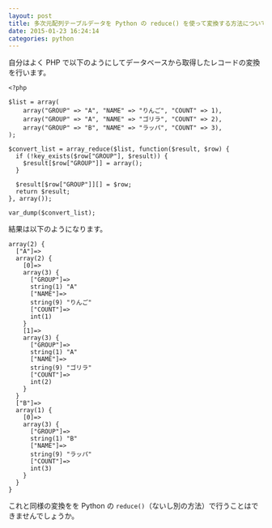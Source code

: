 ```yaml
---
layout: post
title: 多次元配列テーブルデータを Python の reduce() を使って変換する方法について
date: 2015-01-23 16:24:14
categories: python
---
```

<p>自分はよく PHP で以下のようにしてデータベースから取得したレコードの変換を行います。</p>

<pre class="lang-php prettyprint-override"><code>&lt;?php

$list = array(
    array("GROUP" =&gt; "A", "NAME" =&gt; "りんご", "COUNT" =&gt; 1),
    array("GROUP" =&gt; "A", "NAME" =&gt; "ゴリラ", "COUNT" =&gt; 2),
    array("GROUP" =&gt; "B", "NAME" =&gt; "ラッパ", "COUNT" =&gt; 3),
);

$convert_list = array_reduce($list, function($result, $row) {
  if (!key_exists($row["GROUP"], $result)) {
    $result[$row["GROUP"]] = array();
  }

  $result[$row["GROUP"]][] = $row;
  return $result;
}, array());

var_dump($convert_list);
</code></pre>

<p>結果は以下のようになります。</p>

<pre class="lang-php prettyprint-override"><code>array(2) {
  ["A"]=&gt;
  array(2) {
    [0]=&gt;
    array(3) {
      ["GROUP"]=&gt;
      string(1) "A"
      ["NAME"]=&gt;
      string(9) "りんご"
      ["COUNT"]=&gt;
      int(1)
    }
    [1]=&gt;
    array(3) {
      ["GROUP"]=&gt;
      string(1) "A"
      ["NAME"]=&gt;
      string(9) "ゴリラ"
      ["COUNT"]=&gt;
      int(2)
    }
  }
  ["B"]=&gt;
  array(1) {
    [0]=&gt;
    array(3) {
      ["GROUP"]=&gt;
      string(1) "B"
      ["NAME"]=&gt;
      string(9) "ラッパ"
      ["COUNT"]=&gt;
      int(3)
    }
  }
}
</code></pre>

<p>これと同様の変換をを Python の <code>reduce()</code>（ないし別の方法）で行うことはできませんでしょうか。</p>
